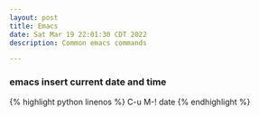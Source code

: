 ```yaml
---
layout: post
title: Emacs
date: Sat Mar 19 22:01:30 CDT 2022
description: Common emacs commands

---
```


### emacs insert current date and time

{% highlight python linenos %}
 C-u M-! date
{% endhighlight %}

